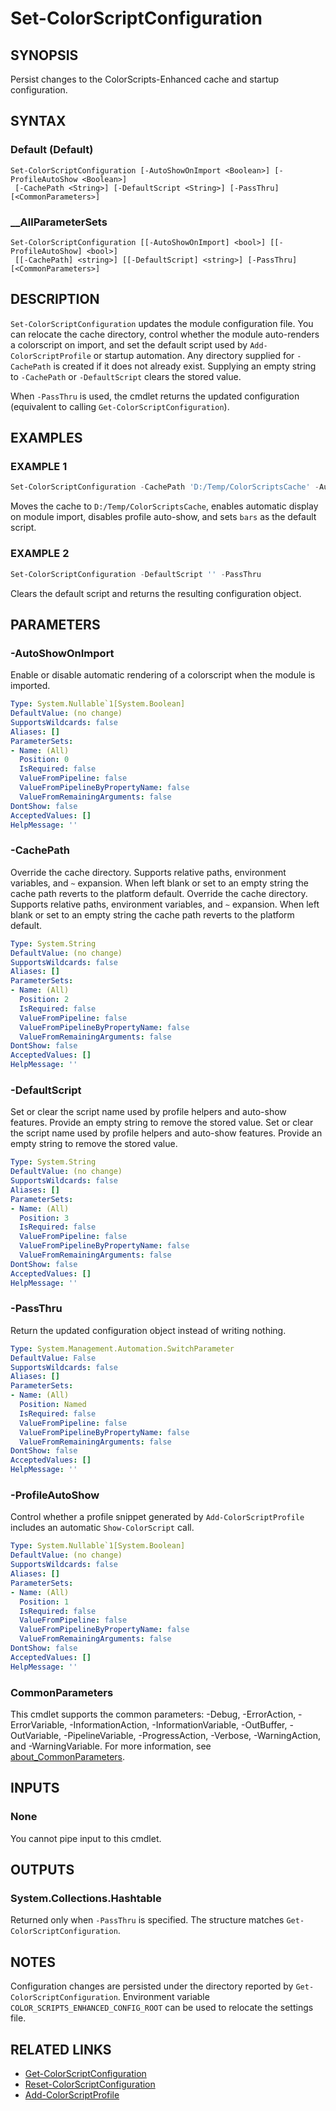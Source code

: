 ﻿---
document type: cmdlet
external help file: ColorScripts-Enhanced-help.xml
HelpUri: https://github.com/Nick2bad4u/ps-color-scripts-enhanced
Module Name: ColorScripts-Enhanced
ms.date: 10/26/2025
PlatyPS schema version: 2024-05-01
---

# Set-ColorScriptConfiguration

## SYNOPSIS

Persist changes to the ColorScripts-Enhanced cache and startup configuration.

## SYNTAX

### Default (Default)

```
Set-ColorScriptConfiguration [-AutoShowOnImport <Boolean>] [-ProfileAutoShow <Boolean>]
 [-CachePath <String>] [-DefaultScript <String>] [-PassThru] [<CommonParameters>]
```

### __AllParameterSets

```
Set-ColorScriptConfiguration [[-AutoShowOnImport] <bool>] [[-ProfileAutoShow] <bool>]
 [[-CachePath] <string>] [[-DefaultScript] <string>] [-PassThru] [<CommonParameters>]
```

## DESCRIPTION

`Set-ColorScriptConfiguration` updates the module configuration file. You can relocate the cache directory, control whether the module auto-renders a colorscript on import, and set the default script used by `Add-ColorScriptProfile` or startup automation. Any directory supplied for `-CachePath` is created if it does not already exist. Supplying an empty string to `-CachePath` or `-DefaultScript` clears the stored value.

When `-PassThru` is used, the cmdlet returns the updated configuration (equivalent to calling `Get-ColorScriptConfiguration`).

## EXAMPLES

### EXAMPLE 1

```powershell
Set-ColorScriptConfiguration -CachePath 'D:/Temp/ColorScriptsCache' -AutoShowOnImport:$true -ProfileAutoShow:$false -DefaultScript 'bars'
```

Moves the cache to `D:/Temp/ColorScriptsCache`, enables automatic display on module import, disables profile auto-show, and sets `bars` as the default script.

### EXAMPLE 2

```powershell
Set-ColorScriptConfiguration -DefaultScript '' -PassThru
```

Clears the default script and returns the resulting configuration object.

## PARAMETERS

### -AutoShowOnImport

Enable or disable automatic rendering of a colorscript when the module is imported.

```yaml
Type: System.Nullable`1[System.Boolean]
DefaultValue: (no change)
SupportsWildcards: false
Aliases: []
ParameterSets:
- Name: (All)
  Position: 0
  IsRequired: false
  ValueFromPipeline: false
  ValueFromPipelineByPropertyName: false
  ValueFromRemainingArguments: false
DontShow: false
AcceptedValues: []
HelpMessage: ''
```

### -CachePath

Override the cache directory. Supports relative paths, environment variables, and `~` expansion. When left blank or set to an empty string the cache path reverts to the platform default.
Override the cache directory.
Supports relative paths, environment variables, and `~` expansion.
When left blank or set to an empty string the cache path reverts to the platform default.

```yaml
Type: System.String
DefaultValue: (no change)
SupportsWildcards: false
Aliases: []
ParameterSets:
- Name: (All)
  Position: 2
  IsRequired: false
  ValueFromPipeline: false
  ValueFromPipelineByPropertyName: false
  ValueFromRemainingArguments: false
DontShow: false
AcceptedValues: []
HelpMessage: ''
```

### -DefaultScript

Set or clear the script name used by profile helpers and auto-show features. Provide an empty string to remove the stored value.
Set or clear the script name used by profile helpers and auto-show features.
Provide an empty string to remove the stored value.

```yaml
Type: System.String
DefaultValue: (no change)
SupportsWildcards: false
Aliases: []
ParameterSets:
- Name: (All)
  Position: 3
  IsRequired: false
  ValueFromPipeline: false
  ValueFromPipelineByPropertyName: false
  ValueFromRemainingArguments: false
DontShow: false
AcceptedValues: []
HelpMessage: ''
```

### -PassThru

Return the updated configuration object instead of writing nothing.

```yaml
Type: System.Management.Automation.SwitchParameter
DefaultValue: False
SupportsWildcards: false
Aliases: []
ParameterSets:
- Name: (All)
  Position: Named
  IsRequired: false
  ValueFromPipeline: false
  ValueFromPipelineByPropertyName: false
  ValueFromRemainingArguments: false
DontShow: false
AcceptedValues: []
HelpMessage: ''
```

### -ProfileAutoShow

Control whether a profile snippet generated by `Add-ColorScriptProfile` includes an automatic `Show-ColorScript` call.

```yaml
Type: System.Nullable`1[System.Boolean]
DefaultValue: (no change)
SupportsWildcards: false
Aliases: []
ParameterSets:
- Name: (All)
  Position: 1
  IsRequired: false
  ValueFromPipeline: false
  ValueFromPipelineByPropertyName: false
  ValueFromRemainingArguments: false
DontShow: false
AcceptedValues: []
HelpMessage: ''
```

### CommonParameters

This cmdlet supports the common parameters: -Debug, -ErrorAction, -ErrorVariable,
-InformationAction, -InformationVariable, -OutBuffer, -OutVariable, -PipelineVariable,
-ProgressAction, -Verbose, -WarningAction, and -WarningVariable. For more information, see
[about_CommonParameters](https://go.microsoft.com/fwlink/?LinkID=113216).

## INPUTS

### None

You cannot pipe input to this cmdlet.

## OUTPUTS

### System.Collections.Hashtable

Returned only when `-PassThru` is specified. The structure matches `Get-ColorScriptConfiguration`.

## NOTES

Configuration changes are persisted under the directory reported by `Get-ColorScriptConfiguration`. Environment variable `COLOR_SCRIPTS_ENHANCED_CONFIG_ROOT` can be used to relocate the settings file.

## RELATED LINKS

- [Get-ColorScriptConfiguration](Get-ColorScriptConfiguration.md)
- [Reset-ColorScriptConfiguration](Reset-ColorScriptConfiguration.md)
- [Add-ColorScriptProfile](Add-ColorScriptProfile.md)
